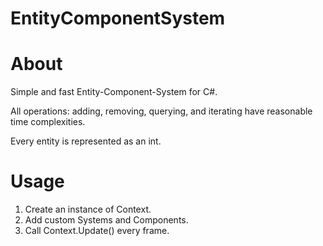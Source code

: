 # EntityComponentSystem

# About

Simple and fast Entity-Component-System for C#.

All operations: adding, removing, querying, and iterating have reasonable time complexities.

Every entity is represented as an int.

# Usage

1. Create an instance of Context.
2. Add custom Systems and Components.
3. Call Context.Update() every frame.
